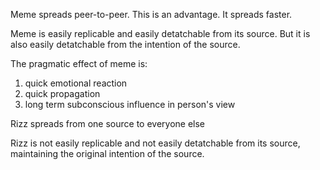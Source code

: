 
Meme spreads peer-to-peer. This is an advantage. It spreads faster. 

Meme is easily replicable and easily detatchable from its source. But it is also easily detatchable from the intention of the source.

The pragmatic effect of meme is:

1) quick emotional reaction
2) quick propagation
3) long term subconscious influence in person's view

Rizz spreads from one source to everyone else

Rizz is not easily replicable and not easily detatchable from its source, maintaining the original intention of the source.